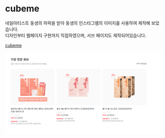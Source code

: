 # cubeme
네일아티스트 동생의 허락을 받아 동생의 인스타그램의 이미지를 사용하여 제작해 보았습니다. <br>
디자인부터 웹페이지 구현까지 직접하였으며, 서브 페이지도 제작되어있습니다.


[cubeme](https://yellrim.github.io/cubeme/)

![cubeme이미지](https://github.com/yellrim/cubeme/blob/main/README.png)
